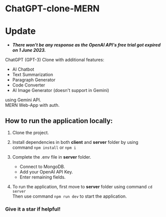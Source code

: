 # ChatGPT-clone-MERN

# Update

- **_There won't be any response as the OpenAI API's free trial got expired on 1 June 2023._**

ChatGPT (GPT-3) Clone with additional features:

- AI Chatbot
- Text Summarization
- Paragraph Generator
- Code Converter
- AI Image Generator (doesn't support in Gemini)

using Gemini API.
<br>
MERN Web-App with auth.

## How to run the application locally:

1. Clone the project.

1. Install dependencies in both **client** and **server** folder by using <br> command `npm install` or `npm i`

1. Complete the .env file in **server** folder.

   - Connect to MongoDB.
   - Add your OpenAI API Key.
   - Enter remaining fields.

1. To run the application, first move to **server** folder using command `cd server` <br> Then use command `npm run dev` to start the application.

### Give it a star if helpful!
